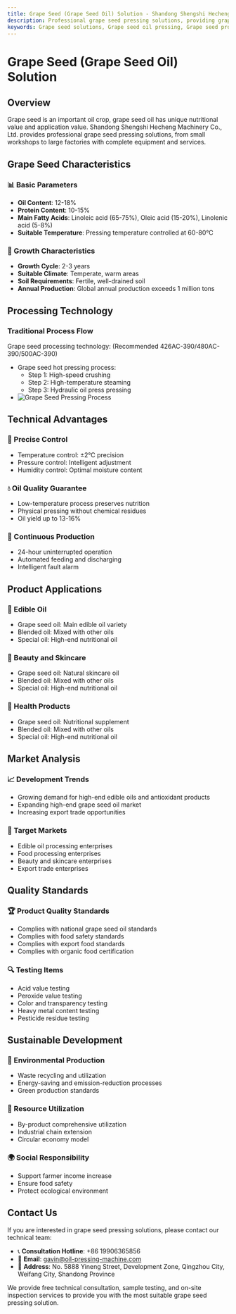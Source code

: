 ```yaml
---
title: Grape Seed (Grape Seed Oil) Solution - Shandong Shengshi Hecheng Machinery Co., Ltd.
description: Professional grape seed pressing solutions, providing grape seed oil processing equipment and technical services, oil content 12-18%, rich in linoleic acid, using hot pressing process to ensure oil yield, meeting high-end edible oil and antioxidant product needs.
keywords: Grape seed solutions, Grape seed oil pressing, Grape seed processing equipment, Grape seed oil production line, Grape seed hot pressing process, Grape seed oil press, Grape seed oil extraction, Grape seed oilseed processing, Grape seed oil pressing equipment, Grape seed oil production equipment
---
```


# Grape Seed (Grape Seed Oil) Solution

## Overview

Grape seed is an important oil crop, grape seed oil has unique nutritional value and application value. Shandong Shengshi Hecheng Machinery Co., Ltd. provides professional grape seed pressing solutions, from small workshops to large factories with complete equipment and services.

## Grape Seed Characteristics

### 📊 Basic Parameters
- **Oil Content**: 12-18%
- **Protein Content**: 10-15%
- **Main Fatty Acids**: Linoleic acid (65-75%), Oleic acid (15-20%), Linolenic acid (5-8%)
- **Suitable Temperature**: Pressing temperature controlled at 60-80℃

### 🌱 Growth Characteristics
- **Growth Cycle**: 2-3 years
- **Suitable Climate**: Temperate, warm areas
- **Soil Requirements**: Fertile, well-drained soil
- **Annual Production**: Global annual production exceeds 1 million tons

## Processing Technology

### Traditional Process Flow
Grape seed processing technology: (Recommended 426AC-390/480AC-390/500AC-390)
 + Grape seed hot pressing process:
    + Step 1: High-speed crushing
    + Step 2: High-temperature steaming
    + Step 3: Hydraulic oil press pressing
 + ![Grape Seed Pressing Process](/images/葡萄籽热榨工艺_Hot%20pressing%20process%20of%20grape%20seeds_.png)

## Technical Advantages

### 🎯 Precise Control
- Temperature control: ±2℃ precision
- Pressure control: Intelligent adjustment
- Humidity control: Optimal moisture content

### 💧 Oil Quality Guarantee
- Low-temperature process preserves nutrition
- Physical pressing without chemical residues
- Oil yield up to 13-16%

### 🔄 Continuous Production
- 24-hour uninterrupted operation
- Automated feeding and discharging
- Intelligent fault alarm

## Product Applications

### 🍳 Edible Oil
- Grape seed oil: Main edible oil variety
- Blended oil: Mixed with other oils
- Special oil: High-end nutritional oil

### 💄 Beauty and Skincare
- Grape seed oil: Natural skincare oil
- Blended oil: Mixed with other oils
- Special oil: High-end nutritional oil

### 💊 Health Products
- Grape seed oil: Nutritional supplement
- Blended oil: Mixed with other oils
- Special oil: High-end nutritional oil

## Market Analysis

### 📈 Development Trends
- Growing demand for high-end edible oils and antioxidant products
- Expanding high-end grape seed oil market
- Increasing export trade opportunities

### 🎯 Target Markets
- Edible oil processing enterprises
- Food processing enterprises
- Beauty and skincare enterprises
- Export trade enterprises

## Quality Standards

### 🏆 Product Quality Standards
- Complies with national grape seed oil standards
- Complies with food safety standards
- Complies with export food standards
- Complies with organic food certification

### 🔍 Testing Items
- Acid value testing
- Peroxide value testing
- Color and transparency testing
- Heavy metal content testing
- Pesticide residue testing

## Sustainable Development

### 🌱 Environmental Production
- Waste recycling and utilization
- Energy-saving and emission-reduction processes
- Green production standards

### 🔄 Resource Utilization
- By-product comprehensive utilization
- Industrial chain extension
- Circular economy model

### 🌍 Social Responsibility
- Support farmer income increase
- Ensure food safety
- Protect ecological environment

## Contact Us

If you are interested in grape seed pressing solutions, please contact our technical team:

- 📞 **Consultation Hotline**: +86 19906365856
- 📧 **Email**: gavin@oil-pressing-machine.com
- 📍 **Address**: No. 5888 Yineng Street, Development Zone, Qingzhou City, Weifang City, Shandong Province

We provide free technical consultation, sample testing, and on-site inspection services to provide you with the most suitable grape seed pressing solution.